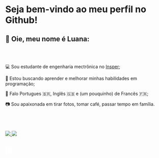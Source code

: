 # Seja bem-vindo ao meu perfil no Github!
## 👋 Oie, meu nome é Luana:

 </br>
</br>
<div display="inline-block">
 <p align="left">💻 Sou estudante de engenharia mectrônica no <a href="https://www.insper.edu.br/">Insper</a>;</p>
 <p align="left">👀 Estou buscando aprender e melhorar minhas habilidades em programação;</p>
 <p align="left">💬 Falo Portugues 🇧🇷, Inglês 🇬🇧 e (um pouquinho) de Francês 🇫🇷;</p>
 <p align="left">📷 Sou apaixonada em tirar fotos, tomar café, passar tempo em família.</p>


</br>

#
#
<div>
<a href="https://github.com/LuanaPLGuimaraes">
<img height="180em" src="https://github-readme-stats.vercel.app/api/top-langs/?username=LuanaPLGuimaraes&layout=compact&langs_count=7&theme=dracula"/>
<img height="180em" src="https://github-readme-stats.vercel.app/api?username=LuanaPLGuimaraes&show_icons=true&theme=dracula&include_all_commits=true&count_private=true"/>
</div>
  
 </br>

<a href="https://www.instagram.com/luhprado_" target="_blank"><img align="left" alt="Instagram" width="22px" src="https://github.com/Aakarsh-B/trying-repos/blob/master/insta.svg" />
  
<!--
**LuanaPLGuimaraes/LuanaPLGuimaraes** is a ✨ _special_ ✨ repository because its `README.md` (this file) appears on your GitHub profile.
-->

